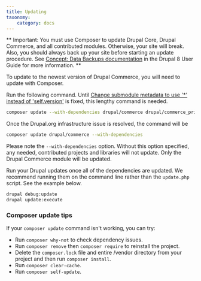 ```yaml
---
title: Updating
taxonomy:
    category: docs
---
```


** Important: You must use Composer to update Drupal Core, Drupal Commerce, and all contributed modules. Otherwise, your site will break. Also, you should always back up your site before starting an update procedure. See [Concept: Data Backups documentation] in the Drupal 8 User Guide for more information. **

To update to the newest version of Drupal Commerce, you will need to
update with Composer.

Run the following command. Until [Change submodule metadata to use '*' instead of 'self.version'](https://www.drupal.org/project/project_composer/issues/2948861) is fixed, this lengthy command is needed.

```bash
composer update --with-dependencies drupal/commerce drupal/commerce_price drupal/commerce_product drupal/commerce_order drupal/commerce_payment drupal/commerce_payment_example drupal/commerce_checkout drupal/commerce_tax drupal/commerce_cart drupal/commerce_log drupal/commerce_store drupal/commerce_promotion drupal/commerce_number_pattern
```

Once the Drupal.org infrastructure issue is resolved, the command will be

```bash
composer update drupal/commerce --with-dependencies
```

Please note the `--with-dependencies` option. Without this option
specified, any needed, contributed projects and libraries will not
update. Only the Drupal Commerce module will be updated.

Run your Drupal updates once all of the dependencies are updated. We
recommend running them on the command line rather than the
`update.php` script. See the example below.

```bash
drupal debug:update
drupal update:execute
```

### Composer update tips
If your `composer update` command isn't working, you can try:

  - Run `composer why-not` to check dependency issues.
  - Run `composer remove` then `composer require` to reinstall the project.
  - Delete the `composer.lock` file and entire /vendor directory from
    your project and then run `composer install`.
  - Run `composer clear-cache`.
  - Run `composer self-update`.

[Concept: Data Backups documentation]: https://www.drupal.org/docs/user_guide/en/prevent-backups.html
